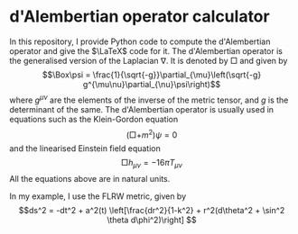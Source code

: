# d'Alembertian operator calculator

In this repository, I provide Python code to compute the d'Alembertian operator and give the $\LaTeX$ code for it. The d'Alembertian operator is the generalised version of the Laplacian $\nabla$.
It is denoted by $\Box$ and given by
$$\Box\psi = \frac{1}{\sqrt{-g}}\partial_{\mu}\left(\sqrt{-g} g^{\mu\nu}\partial_{\nu}\psi\right)$$
where $g^{\mu\nu}$ are the elements of the inverse of the metric tensor, and $g$ is the determinant of the same.
The d'Alembertian operator is usually used in equations such as the Klein-Gordon equation
$$(\Box + m^2)\psi  = 0$$
and the linearised Einstein field equation
$$\Box h_{\mu\nu} = -16\pi T_{\mu\nu}$$
All the equations above are in natural units.

In my example, I use the FLRW metric, given by
$$ds^2 = -dt^2 + a^2(t) \left[\frac{dr^2}{1-k^2} + r^2(d\theta^2 + \sin^2 \theta d\phi^2)\right] $$